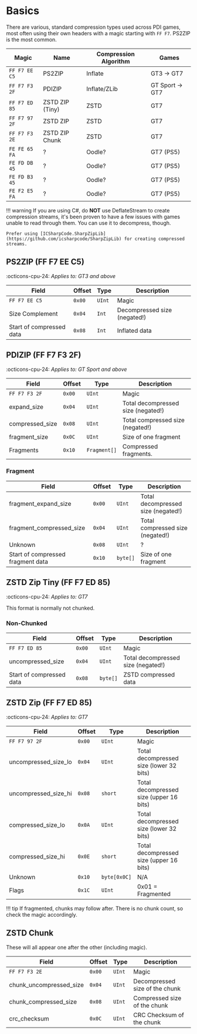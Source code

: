 # Basics

There are various, standard compression types used across PDI games, most often using their own headers with a magic starting with `FF F7`. PS2ZIP is the most common.

Magic              | Name           | Compression Algorithm       | Games                                        |
----------------   | ------------   | ----------                  | --------------------------------------       |
`FF F7 EE C5`      | PS2ZIP         | Inflate                     | GT3 -> GT7
`FF F7 F3 2F`      | PDIZIP         | Inflate/ZLib                | GT Sport -> GT7
`FF F7 ED 85`      | ZSTD ZIP (Tiny)| ZSTD                        | GT7
`FF F7 97 2F`      | ZSTD ZIP       | ZSTD                        | GT7
`FF F7 F3 2E`      | ZSTD ZIP Chunk | ZSTD                        | GT7
`FE FE 65 FA`      | ?              | Oodle?                      | GT7 (PS5)
`FE FD DB 45`      | ?              | Oodle?                      | GT7 (PS5)
`FE FD B3 45`      | ?              | Oodle?                      | GT7 (PS5)
`FE F2 E5 FA`      | ?              | Oodle?                      | GT7 (PS5)

!!! warning 
    If you are using C#, do **NOT** use DeflateStream to create compression streams, it's been proven to have a few issues with games unable to read through them. You can use it to decompress, though.

    Prefer using [ICSharpCode.SharpZipLib](https://github.com/icsharpcode/SharpZipLib) for creating compressed streams.

## PS2ZIP (FF F7 EE C5)

:octicons-cpu-24: *Applies to: GT3 and above*

Field                    | Offset         | Type       | Description                                        |
----------------         | ------------   | ---------- | --------------------------------------             |
`FF F7 EE C5`            |  `0x00`        | `UInt`     | Magic                                              |
Size Complement          |  `0x04`        | `Int`      | Decompressed size (negated!)                       |
Start of compressed data |  `0x08`        | `Int`      | Inflated data                                      |

## PDIZIP (FF F7 F3 2F)

:octicons-cpu-24: *Applies to: GT Sport and above*

Field                    | Offset         | Type        | Description                                        |
----------------         | ------------   | ----------  | --------------------------------------             |
`FF F7 F3 2F`            |  `0x00`        | `UInt`      | Magic                                              |
expand_size              |  `0x04`        | `UInt`      | Total decompressed size (negated!)                 |
compressed_size          |  `0x08`        | `UInt`      | Total compressed size (negated!)                   |
fragment_size            |  `0x0C`        | `UInt`      | Size of one fragment                               |
Fragments                |  `0x10`        | `Fragment[]`| Compressed fragments.                              |

### Fragment

Field                              | Offset         | Type       | Description                                        |
----------------                   | ------------   | ---------- | --------------------------------------             |
fragment_expand_size               |  `0x00`        | `UInt`     | Total decompressed size (negated!)                 |
fragment_compressed_size           |  `0x04`        | `UInt`     | Total compressed size (negated!)                   |
Unknown                            |  `0x08`        | `UInt`     | ?                                                  |
Start of compressed fragment data  |  `0x10`        | `byte[]`   | Size of one fragment                               |

## ZSTD Zip Tiny (FF F7 ED 85)

:octicons-cpu-24: *Applies to: GT7*

This format is normally not chunked.

### Non-Chunked
Field                    | Offset         | Type        | Description                                        |
----------------         | ------------   | ----------  | --------------------------------------             |
`FF F7 ED 85`            |  `0x00`        | `UInt`      | Magic                                              |
uncompressed_size        |  `0x04`        | `UInt`      | Total decompressed size (negated!)                 |
Start of compressed data |  `0x08`        | `byte[]`    | ZSTD compressed data                               |

## ZSTD Zip (FF F7 ED 85)

:octicons-cpu-24: *Applies to: GT7*

Field                    | Offset         | Type        | Description                                        |
----------------         | ------------   | ----------  | --------------------------------------             |
`FF F7 97 2F`            |  `0x00`        | `UInt`      | Magic                                              |
uncompressed_size_lo     |  `0x04`        | `UInt`      | Total decompressed size (lower 32 bits)            |
uncompressed_size_hi     |  `0x08`        | `short`     | Total decompressed size (upper 16 bits)            |
compressed_size_lo       |  `0x0A`        | `UInt`      | Total decompressed size (lower 32 bits)            |
compressed_size_hi       |  `0x0E`        | `short`     | Total decompressed size (upper 16 bits)            |
Unknown                  |  `0x10`        | `byte[0x0C]`| N/A                                                |
Flags                    |  `0x1C`        | `UInt`      | 0x01 = Fragmented                                  |

!!! tip
    If fragmented, chunks may follow after. There is no chunk count, so check the magic accordingly.

## ZSTD Chunk

These will all appear one after the other (including magic).

Field                              | Offset         | Type       | Description                                        |
----------------                   | ------------   | ---------- | --------------------------------------             |
`FF F7 F3 2E`                      |  `0x00`        | `UInt`     | Magic                                              |
chunk_uncompressed_size            |  `0x04`        | `UInt`     | Decompressed size of the chunk                     |
chunk_compressed_size              |  `0x08`        | `UInt`     | Compressed size of the chunk                       |
crc_checksum                       |  `0x0C`        | `UInt`     | CRC Checksum of the chunk                          |